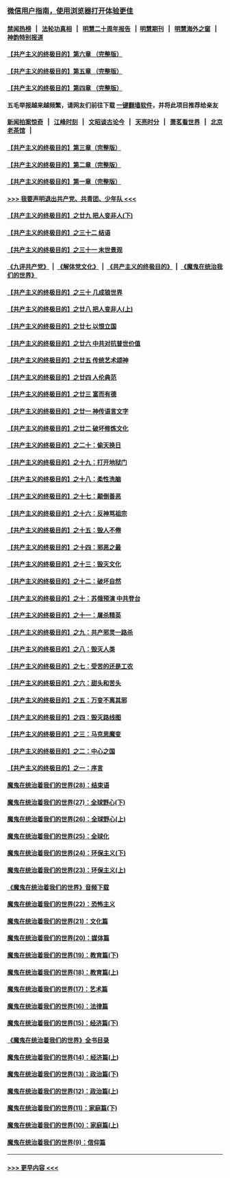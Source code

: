 ### [微信用户指南，使用浏览器打开体验更佳](https://github.com/gfw-breaker/banned-news1/blob/master/indexes/wechat-guide.md?t=0)
#### [禁闻热榜](热点新闻.md?t=0)  &nbsp;&nbsp;|&nbsp;&nbsp; [法轮功真相](https://github.com/gfw-breaker/truth/blob/master/README.md?t=0) &nbsp;&nbsp;|&nbsp;&nbsp; [明慧二十周年报告](https://github.com/gfw-breaker/mh-reports/blob/master/README.md?t=0) &nbsp;&nbsp;|&nbsp;&nbsp;[明慧期刊](https://github.com/gfw-breaker/mh-qikan) &nbsp;&nbsp;|&nbsp;&nbsp; [明慧海外之窗](https://github.com/gfw-breaker/mh-news/blob/master/README.md?t=0) &nbsp;&nbsp;|&nbsp;&nbsp; [神韵特别报道](https://github.com/gfw-breaker/mh-news/blob/master/shenyun.md?t=0)
#### [【共产主义的终极目的】第六章 （完整版）](../pages/nsc422/n11428913.md?t=02042322) 
#### [【共产主义的终极目的】第五章 （完整版）](../pages/nsc422/n11428912.md?t=02042322) 
#### [【共产主义的终极目的】第四章 （完整版）](../pages/nsc422/n11428907.md?t=02042322) 
#### 五毛举报越来越频繁，请网友们前往下载 [一键翻墙软件](https://github.com/gfw-breaker/ssr-accounts)，并将此项目推荐给亲友
#### [新闻拍案惊奇](https://github.com/gfw-breaker/banned-news1/blob/master/pages/link4.md) &nbsp;&nbsp;|&nbsp;&nbsp; [江峰时刻](https://github.com/gfw-breaker/banned-news1/blob/master/pages/link4.md) &nbsp;&nbsp;|&nbsp;&nbsp; [文昭谈古论今](https://github.com/gfw-breaker/banned-news1/blob/master/pages/link4.md) &nbsp;&nbsp;|&nbsp;&nbsp; [天亮时分](https://github.com/gfw-breaker/banned-news1/blob/master/pages/link4.md) &nbsp;&nbsp;|&nbsp;&nbsp; [萧茗看世界](https://github.com/gfw-breaker/banned-news1/blob/master/pages/link4.md) &nbsp;&nbsp;|&nbsp;&nbsp; [北京老茶馆](https://github.com/gfw-breaker/banned-news1/blob/master/pages/link4.md) &nbsp;&nbsp;|&nbsp;&nbsp; 
#### [【共产主义的终极目的】第三章（完整版）](../pages/nsc422/n11428848.md?t=02042322) 
#### [【共产主义的终极目的】第二章（完整版）](../pages/nsc422/n11428831.md?t=02042322) 
#### [【共产主义的终极目的】第一章（完整版）](../pages/nsc422/n11417651.md?t=02042322) 
#### [>>> 我要声明退出共产党、共青团、少年队 <<<](https://github.com/begood0513/goodnews/blob/master/quit/letter.md) 
#### [【共产主义的终极目的】之廿九 把人变非人(下)](../pages/nsc422/n11344140.md?t=02042322) 
#### [【共产主义的终极目的】之三十二 结语](../pages/nsc422/n11360535.md?t=02042322) 
#### [【共产主义的终极目的】之三十一 末世景观](../pages/nsc422/n11351129.md?t=02042322) 
#### [《九评共产党》](https://github.com/begood0513/9ping.md/blob/master/README.md) &nbsp;|&nbsp; [《解体党文化》](../../../../jtdwh.md/blob/master/README.md)  &nbsp;|&nbsp; [《共产主义的终极目的》](../../../../gczydzjmd.md/blob/master/README.md) &nbsp;|&nbsp; [《魔鬼在统治我们的世界》](../../../../mgztzwmdsj.md/blob/master/README.md) 
#### [【共产主义的终极目的】之三十 几成狼世界](../pages/nsc422/n11348280.md?t=02042322) 
#### [【共产主义的终极目的】之廿八 把人变非人(上)](../pages/nsc422/n11340492.md?t=02042322) 
#### [【共产主义的终极目的】之廿七 以恨立国](../pages/nsc422/n11336944.md?t=02042322) 
#### [【共产主义的终极目的】之廿六 中共对抗普世价值](../pages/nsc422/n11324785.md?t=02042322) 
#### [【共产主义的终极目的】之廿五 传统艺术颂神](../pages/nsc422/n11296396.md?t=02042322) 
#### [【共产主义的终极目的】之廿四 人伦典范](../pages/nsc422/n11296397.md?t=02042322) 
#### [【共产主义的终极目的】之廿三 富而有德](../pages/nsc422/n11283598.md?t=02042322) 
#### [【共产主义的终极目的】之廿一 神传语言文字](../pages/nsc422/n11263265.md?t=02042322) 
#### [【共产主义的终极目的】之廿二 破坏修炼文化](../pages/nsc422/n11245728.md?t=02042322) 
#### [【共产主义的终极目的】之二十：偷天换日](../pages/nsc422/n11238846.md?t=02042322) 
#### [【共产主义的终极目的】之十九：打开地狱门](../pages/nsc422/n11206376.md?t=02042322) 
#### [【共产主义的终极目的】之十八：柔性洗脑](../pages/nsc422/n11199994.md?t=02042322) 
#### [【共产主义的终极目的】之十七：颠倒善恶](../pages/nsc422/n11179782.md?t=02042322) 
#### [【共产主义的终极目的】之十六：反神骂祖宗](../pages/nsc422/n11166798.md?t=02042322) 
#### [【共产主义的终极目的】之十五：毁人不倦](../pages/nsc422/n11166792.md?t=02042322) 
#### [【共产主义的终极目的】之十四：邪恶之最](../pages/nsc422/n11150249.md?t=02042322) 
#### [【共产主义的终极目的】之十三：毁灭文化](../pages/nsc422/n11135227.md?t=02042322) 
#### [【共产主义的终极目的】之十二：破坏自然](../pages/nsc422/n11135214.md?t=02042322) 
#### [【共产主义的终极目的】之十：苏俄预演 中共登台](../pages/nsc422/n11118424.md?t=02042322) 
#### [【共产主义的终极目的】之十一：屠杀精英](../pages/nsc422/n11118442.md?t=02042322) 
#### [【共产主义的终极目的】之九：共产邪灵一路杀](../pages/nsc422/n11114139.md?t=02042322) 
#### [【共产主义的终极目的】之八：毁灭人类](../pages/nsc422/n11108503.md?t=02042322) 
#### [【共产主义的终极目的】之七：受苦的还是工农](../pages/nsc422/n11101809.md?t=02042322) 
#### [【共产主义的终极目的】之六：甜头和苦头](../pages/nsc422/n11096971.md?t=02042322) 
#### [【共产主义的终极目的】之五：万变不离其邪](../pages/nsc422/n11091285.md?t=02042322) 
#### [【共产主义的终极目的】之四：毁灭路线图](../pages/nsc422/n11086284.md?t=02042322) 
#### [【共产主义的终极目的】之三：马克思魔变](../pages/nsc422/n11061941.md?t=02042322) 
#### [【共产主义的终极目的】之二：中心之国](../pages/nsc422/n11047728.md?t=02042322) 
#### [【共产主义的终极目的】之一：序言](../pages/nsc422/n11086077.md?t=02042322) 
#### [魔鬼在统治着我们的世界(28)：结束语](../pages/nsc422/n10936246.md?t=02042322) 
#### [魔鬼在统治着我们的世界(27)：全球野心(下)](../pages/nsc422/n10928319.md?t=02042322) 
#### [魔鬼在统治着我们的世界(26)：全球野心(上)](../pages/nsc422/n10900318.md?t=02042322) 
#### [魔鬼在统治着我们的世界(25)：全球化](../pages/nsc422/n10788205.md?t=02042322) 
#### [魔鬼在统治着我们的世界(24)：环保主义(下)](../pages/nsc422/n10695307.md?t=02042322) 
#### [魔鬼在统治着我们的世界(23)：环保主义(上)](../pages/nsc422/n10688613.md?t=02042322) 
#### [《魔鬼在统治着我们的世界》音频下载](../pages/nsc422/n10635553.md?t=02042322) 
#### [魔鬼在统治着我们的世界(22)：恐怖主义](../pages/nsc422/n10614727.md?t=02042322) 
#### [魔鬼在统治着我们的世界(21)：文化篇](../pages/nsc422/n10597706.md?t=02042322) 
#### [魔鬼在统治着我们的世界(20)：媒体篇](../pages/nsc422/n10586579.md?t=02042322) 
#### [魔鬼在统治着我们的世界(19)：教育篇(下)](../pages/nsc422/n10564808.md?t=02042322) 
#### [魔鬼在统治着我们的世界(18)：教育篇(上)](../pages/nsc422/n10526970.md?t=02042322) 
#### [魔鬼在统治着我们的世界(17)：艺术篇](../pages/nsc422/n10499093.md?t=02042322) 
#### [魔鬼在统治着我们的世界(16)：法律篇](../pages/nsc422/n10485969.md?t=02042322) 
#### [魔鬼在统治着我们的世界(15)：经济篇(下)](../pages/nsc422/n10469975.md?t=02042322) 
#### [《魔鬼在统治着我们的世界》全书目录](../pages/nsc422/n10464261.md?t=02042322) 
#### [魔鬼在统治着我们的世界(14)：经济篇(上)](../pages/nsc422/n10457370.md?t=02042322) 
#### [魔鬼在统治着我们的世界(13)：政治篇(下)](../pages/nsc422/n10448270.md?t=02042322) 
#### [魔鬼在统治着我们的世界(12)：政治篇(上)](../pages/nsc422/n10444576.md?t=02042322) 
#### [魔鬼在统治着我们的世界(11)：家庭篇(下)](../pages/nsc422/n10440961.md?t=02042322) 
#### [魔鬼在统治着我们的世界(10)：家庭篇(上)](../pages/nsc422/n10435448.md?t=02042322) 
#### [魔鬼在统治着我们的世界(9)：信仰篇](../pages/nsc422/n10432159.md?t=02042322) 

----
#### [ >>> 更早内容 <<< ](../indexes/nsc422-earlier.md)
